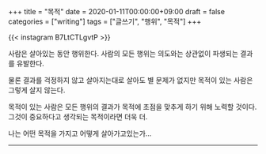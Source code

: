 +++
title = "목적"
date = 2020-01-11T00:00:00+09:00
draft = false
categories = ["writing"]
tags = ["글쓰기", "행위", "목적"]
+++

{{< instagram B7LtCTLgvtP >}}

사람은 살아있는 동안 행위한다.
사람의 모든 행위는 의도와는 상관없이 파생되는 결과를 유발한다.

물론 결과를 걱정하지 않고 살아지는대로 살아도 별 문제가 없지만 목적이 있는 사람은 그렇게 살지 않는다.

목적이 있는 사람은 모든 행위의 결과가 목적에 초점을 맞추게 하기 위해 노력할 것이다. 그것이 중요하다고 생각되는 목적이라면 더욱 더.

나는 어떤 목적을 가지고 어떻게 살아가고있는가...

---
